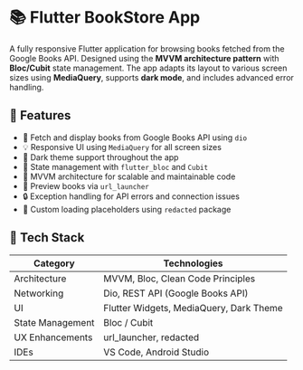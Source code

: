 # 📚 Flutter BookStore App

A fully responsive Flutter application for browsing books fetched from the Google Books API. Designed using the **MVVM architecture pattern** with **Bloc/Cubit** state management. The app adapts its layout to various screen sizes using **MediaQuery**, supports **dark mode**, and includes advanced error handling.

## 🚀 Features

- 📖 Fetch and display books from Google Books API using `dio`
- 💡 Responsive UI using `MediaQuery` for all screen sizes
- 🌙 Dark theme support throughout the app
- 🔁 State management with `flutter_bloc` and `Cubit`
- 🧱 MVVM architecture for scalable and maintainable code
- 🔗 Preview books via `url_launcher`
- 🔒 Exception handling for API errors and connection issues
- 🎯 Custom loading placeholders using `redacted` package

## 🧪 Tech Stack

| Category         | Technologies                             |
|------------------|-------------------------------------------|
| Architecture     | MVVM, Bloc, Clean Code Principles         |
| Networking       | Dio, REST API (Google Books API)          |
| UI               | Flutter Widgets, MediaQuery, Dark Theme   |
| State Management | Bloc / Cubit                              |
| UX Enhancements  | url_launcher, redacted                    |
| IDEs             | VS Code, Android Studio                   |
